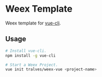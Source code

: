 # Weex Template

Weex template for [vue-cli](https://github.com/vuejs/vue-cli).

## Usage

```bash
# Install vue-cli.
npm install -g vue-cli

# Start a Weex Project.
vue init tralves/weex-vue <project-name>
```
